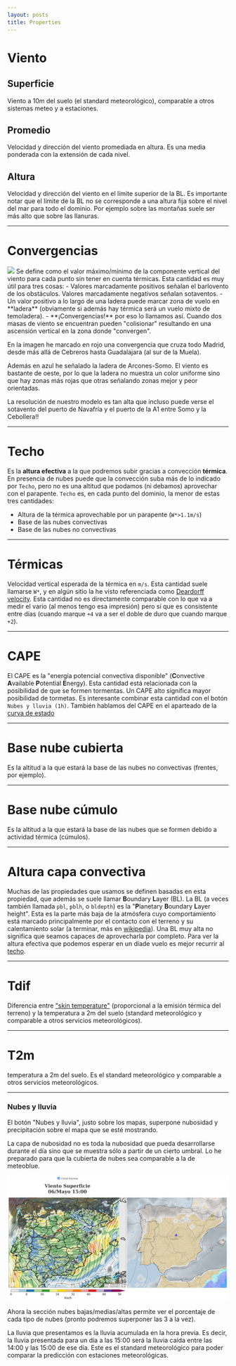 ```yaml
---
layout: posts
title: Properties
---
```


# Viento
## Superficie
Viento a 10m del suelo (el standard meteorológico), comparable a otros sistemas meteo y a estaciones.

## Promedio
Velocidad y dirección del viento promediada en altura. Es una media ponderada con la extensión de cada nivel.

## Altura
Velocidad y dirección del viento en el límite superior de la BL. Es importante notar que el límite de la BL no se corresponde a una altura fija sobre el nivel del mar para todo el dominio. Por ejemplo sobre las montañas suele ser más alto que sobre las llanuras.

---


# Convergencias
<img class='post__img' src='/assets/images/convergencia.png'/>
Se define como el valor máximo/mínimo de la componente vertical del viento para cada punto sin tener en cuenta térmicas.
Esta cantidad es muy útil para tres cosas:
- Valores marcadamente positivos señalan el barlovento de los obstáculos. Valores marcadamente negativos señalan sotaventos.
- Un valor positivo a lo largo de una ladera puede marcar zona de vuelo en **ladera** (obviamente si además hay térmica será un vuelo mixto de temoladera).
- **¡Convergencias!** por eso lo llamamos así. Cuando dos masas de viento se encuentran pueden "colisionar" resultando en una ascensión vertical en la zona donde "convergen".
<!-- picture missing -->

En la imagen he marcado en rojo una convergencia que cruza todo Madrid, desde más allá de Cebreros hasta Guadalajara (al sur de la Muela).

Además en azul he señalado la ladera de Arcones-Somo. El viento es bastante de oeste, por lo que la ladera no muestra un color uniforme sino que hay zonas más rojas que otras señalando zonas mejor y peor orientadas.


La resolución de nuestro modelo es tan alta que incluso puede verse el sotavento del puerto de Navafría y el puerto de la A1 entre Somo y la Cebollera!!

---


# Techo
Es la **altura efectiva** a la que podremos subir gracias a convección **térmica**.
En presencia de nubes puede que la convección suba más de lo indicado por `Techo`, pero no es una altitud que podamos (ni debamos) aprovechar con el parapente.
`Techo` es, en cada punto del dominio, la menor de estas tres cantidades:
* Altura de la térmica aprovechable por un parapente (`W*>1.1m/s`)
* Base de las nubes convectivas
* Base de las nubes no convectivas  


---

# Térmicas
Velocidad vertical esperada de la térmica en `m/s`. Esta cantidad suele llamarse `W*`, y en algún sitio la he visto referenciada como [Deardorff velocity](https://glossary.ametsoc.org/wiki/Deardorff_velocity).
Esta cantidad no es directamente comparable con lo que va a medir el vario (al menos tengo esa impresión) pero sí que es consistente entre días (cuando marque `+4` va a ser el doble de duro que cuando marque `+2`).


---

# CAPE
El CAPE es la "energía potencial convectiva disponible" (**C**onvective **A**vailable **P**otential **E**nergy). Esta cantidad está relacionada con la posibilidad de que se formen tormentas. Un CAPE alto significa mayor posibilidad de tormetas. Es interesante combinar esta cantidad con el botón `Nubes y lluvia (1h)`.
También hablamos del CAPE en el aparteado de la [curva de estado](/sounding.html)

---

# Base nube cubierta
Es la altitud a la que estará la base de las nubes no convectivas (frentes, por ejemplo).

---

<!-- picture missing -->
# Base nube cúmulo
Es la altitud a la que estará la base de las nubes que se formen debido a actividad térmica (cúmulos).

---

# Altura capa convectiva
Muchas de las propiedades que usamos se definen basadas en esta propiedad, que además se suele llamar **B**oundary **L**ayer (BL). La BL (a veces también llamada `pbl`, `pblh`, o `bldepth`) es la "**P**lanetary **B**oundary **L**ayer height". Esta es la parte más baja de la atmósfera cuyo comportamiento está marcado principalmente por el contacto con el terreno y su calentamiento solar (a terminar, más en [wikipedia](https://en.wikipedia.org/wiki/Planetary_boundary_layer)).
Una BL muy alta no significa que seamos capaces de aprovecharla por completo. Para ver la altura efectiva que podemos esperar en un díade vuelo es mejor recurrir al [techo](#techo).

---

# Tdif
Diferencia entre ["skin temperature"](https://iopscience.iop.org/article/10.1088/1748-9326/5/4/044004) (proporcional a la emisión térmica del terreno) y la temperatura a 2m del suelo (standard meteorológico y comparable a otros servicios meteorológicos).

---

# T2m
temperatura a 2m del suelo. Es el standard meteorológico y comparable a otros servicios meteorológicos.


---

### Nubes y lluvia

El botón "Nubes y lluvia", justo sobre los mapas, superpone nubosidad y precipitación sobre el mapa que se esté mostrando.

La capa de nubosidad no es toda la nubosidad que pueda desarrollarse durante el día sino que se muestra sólo a partir de un cierto umbral. Lo he preparado para que la cubierta de nubes sea comparable a la de meteoblue.

<img class="post__img" id="clouds_doc" src="/assets/images/clouds.png"/>

Ahora la sección nubes bajas/medias/altas permite ver el porcentaje de cada tipo de nubes (pronto podremos superponer las 3 a la vez).

La lluvia que presentamos es la lluvia acumulada en la hora previa. Es decir, la lluvia presentada para un día a las 15:00 será la lluvia caída entre las 14:00 y las 15:00 de ese día. Este es el standard meteorológico para poder comparar la predicción con estaciones meteorológicas.

